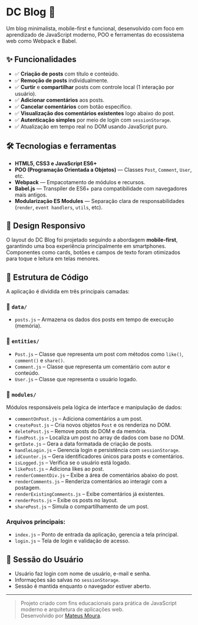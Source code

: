 # DC Blog 🦇

Um blog minimalista, mobile-first e funcional, desenvolvido com foco em aprendizado de JavaScript moderno, POO e ferramentas do ecossistema web como Webpack e Babel.

## ✨ Funcionalidades

- ✅ **Criação de posts** com título e conteúdo.
- ✅ **Remoção de posts** individualmente.
- ✅ **Curtir** e **compartilhar** posts com controle local (1 interação por usuário).
- ✅ **Adicionar comentários** aos posts.
- ✅ **Cancelar comentários** com botão específico.
- ✅ **Visualização dos comentários existentes** logo abaixo do post.
- ✅ **Autenticação simples** por meio de login com `sessionStorage`.
- ✅ Atualização em tempo real no DOM usando JavaScript puro.

## 🛠️ Tecnologias e ferramentas

- **HTML5, CSS3 e JavaScript ES6+**
- **POO (Programação Orientada a Objetos)** — Classes `Post`, `Comment`, `User`, etc.
- **Webpack** — Empacotamento de módulos e recursos.
- **Babel.js** — Transpiler de ES6+ para compatibilidade com navegadores mais antigos.
- **Modularização ES Modules** — Separação clara de responsabilidades (`render`, `event handlers`, `utils`, etc).

## 📱 Design Responsivo

O layout do DC Blog foi projetado seguindo a abordagem **mobile-first**, garantindo uma boa experiência principalmente em smartphones. Componentes como cards, botões e campos de texto foram otimizados para toque e leitura em telas menores.

## 🧠 Estrutura de Código

A aplicação é dividida em três principais camadas:

### 📁 `data/`
- `posts.js` – Armazena os dados dos posts em tempo de execução (memória).

### 📁 `entities/`
- `Post.js` – Classe que representa um post com métodos como `like()`, `comment()` e `share()`.
- `Comment.js` – Classe que representa um comentário com autor e conteúdo.
- `User.js` – Classe que representa o usuário logado.

### 📁 `modules/`
Módulos responsáveis pela lógica de interface e manipulação de dados:
- `commentOnPost.js` – Adiciona comentários a um post.
- `createPost.js` – Cria novos objetos `Post` e os renderiza no DOM.
- `deletePost.js` – Remove posts do DOM e da memória.
- `findPost.js` – Localiza um post no array de dados com base no DOM.
- `getDate.js` – Gera a data formatada de criação de posts.
- `handleLogin.js` – Gerencia login e persistência com `sessionStorage`.
- `idCounter.js` – Gera identificadores únicos para posts e comentários.
- `isLogged.js` – Verifica se o usuário está logado.
- `likePost.js` – Adiciona likes ao post.
- `renderCommentDiv.js` – Exibe a área de comentários abaixo do post.
- `renderComments.js` – Renderiza comentários ao interagir com a postagem.
- `renderExistingComments.js` – Exibe comentários já existentes.
- `renderPosts.js` – Exibe os posts no layout.
- `sharePost.js` – Simula o compartilhamento de um post.

### Arquivos principais:
- `index.js` – Ponto de entrada da aplicação, gerencia a tela principal.
- `login.js` – Tela de login e validação de acesso.


## 🔐 Sessão do Usuário

- Usuário faz login com nome de usuário, e-mail e senha.
- Informações são salvas no `sessionStorage`.
- Sessão é mantida enquanto o navegador estiver aberto.

---

> Projeto criado com fins educacionais para prática de JavaScript moderno e arquitetura de aplicações web.  
Desenvolvido por [Mateus Moura](https://github.com/mateusvcsmoura).

